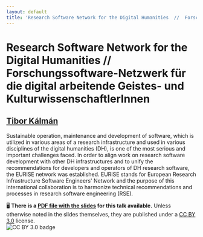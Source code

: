 ```yaml
---
layout: default
title: 'Research Software Network for the Digital Humanities  //  Forschungssoftware-Netzwerk für die digital arbeitende Geistes- und KulturwissenschaftlerInnen'
---
```


# Research Software Network for the Digital Humanities  //  Forschungssoftware-Netzwerk für die digital arbeitende Geistes- und KulturwissenschaftlerInnen

## [Tibor Kálmán](../../speaker/XGFAEE/)

Sustainable operation, maintenance and development of software, which is utilized in various areas of a research infrastructure and used in various disciplines of the digital humanities (DH), is one of the most serious and important challenges faced. In order to align work on research software development with other DH infrastructures and to unify the recommendations for developers and operators of DH research software, the EURISE network was established. EURISE stands for European Research Infrastructure Software Engineers' Network and the purpose of this international collaboration is to harmonize technical recommendations and processes in research software engineering (RSE).

🖥 **There is a [PDF file with the slides](slides.pdf) for this talk available.** Unless otherwise noted in the slides themselves, they are published under a [CC BY 3.0](https://creativecommons.org/licenses/by/3.0/legalcode) license.  
![CC BY 3.0 badge](https://licensebuttons.net/l/by/3.0/80x15.png)
